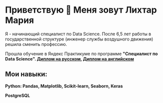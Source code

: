 # Приветствую 👋 Меня зовут Лихтар Мария

Я - начинающий специалист по Data Science. После 6,5 лет работы в государственной структуре (инженер службы воздушного движения) решила сменить профессию. 

Прошла обучение в Яндекс Практикуме по программе <strong>"Специалист по Data Science"<strong>. <a href='https://github.com/likhtar-mary/likhtar-mary/blob/main/%D0%94%D0%B8%D0%BF%D0%BB%D0%BE%D0%BC_RU_%D0%9B%D0%B8%D1%85%D1%82%D0%B0%D1%80_2025-11197-015.pdf'>Диплом на русском</a>, <a href='https://github.com/likhtar-mary/likhtar-mary/blob/main/Diploma_ENG_%D0%9B%D0%B8%D1%85%D1%82%D0%B0%D1%80_2025-11197-015.pdf'>Диплом на английском</a> 

## Мои навыки:

Python: Pandas, Matplotlib, Scikit-learn, Seaborn, Keras

PostgreSQL
<!--
**likhtar-mary/likhtar-mary** is a ✨ _special_ ✨ repository because its `README.md` (this file) appears on your GitHub profile.

Here are some ideas to get you started:

- 🔭 I’m currently working on ...
- 🌱 I’m currently learning ...
- 👯 I’m looking to collaborate on ...
- 🤔 I’m looking for help with ...
- 💬 Ask me about ...
- 📫 How to reach me: ...
- 😄 Pronouns: ...
- ⚡ Fun fact: ...
-->
